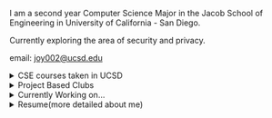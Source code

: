 I am a second year Computer Science Major in the Jacob School of Engineering in University of California - San Diego. 

Currently exploring the area of security and privacy.

email: <joy002@ucsd.edu>

<details><summary>CSE courses taken in UCSD</summary>
<p>

* CSE 8A<br>
* CSE 8B<br>
* CSE 12<br>
* CSE 15L<br>
* CSE 20<br>
* CSE 21<br>
* CSE 30<br>

</p>
</details>

<details><summary>Project Based Clubs</summary>
<p>

* Triton Solar Car Team
* TritonHacks

</p>
</details>

<details><summary>Currently Working on...</summary>
<p>

* Research with Dr. Munyaka
* Tutor in CSE 15L

</p>
</details>

<details><summary>Resume(more detailed about me)</summary>
<p>


</p>
</details>